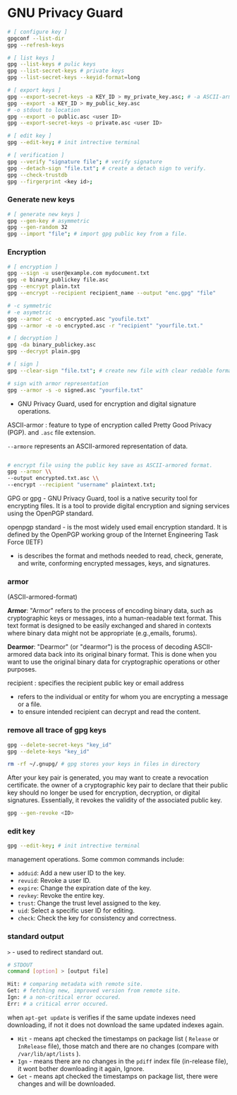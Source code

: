# GNU Privacy Guard

```bash
# [ configure key ]
gpgconf --list-dir
gpg --refresh-keys

# [ list keys ]
gpg --list-keys # pulic keys
gpg --list-secret-keys # private keys
gpg --list-secret-keys --keyid-format=long

# [ export keys ]
gpg --export-secret-keys -a KEY_ID > my_private_key.asc; # -a ASCII-armored
gpg --export -a KEY_ID > my_public_key.asc
# -o stdout to location
gpg --export -o public.asc <user ID>
gpg --export-secret-keys -o private.asc <user ID>

# [ edit key ]
gpg --edit-key; # init intrective terminal

# [ verification ]
gpg --verify "signature file"; # verify signature
gpg --detach-sign "file.txt"; # create a detach sign to verify.
gpg --check-trustdb
gpg --firgerprint <key id>;
```

### Generate new keys
```sh
# [ generate new keys ]
gpg --gen-key # asymmetric
gpg --gen-random 32
gpg --import "file"; # import gpg public key from a file.
```

### Encryption
```bash
# [ encryption ]
gpg --sign -u user@example.com mydocument.txt
gpg -e binary_publickey file.asc
gpg --encrypt plain.txt
gpg --encrypt --recipient recipient_name --output "enc.gpg" "file"

# -c symmetric
# -e asymetric
gpg --armor -c -o encrypted.asc "youfile.txt"
gpg --armor -e -o encrypted.asc -r "recipient" "yourfile.txt."

# [ decryption ]
gpg -da binary_publickey.asc
gpg --decrypt plain.gpg
```

```bash
# [ sign ]
gpg --clear-sign "file.txt"; # create new file with clear redable format

# sign with armor representation
gpg --armor -s -o signed.asc "yourfile.txt"
```
- GNU Privacy Guard, used for encryption and digital signature operations.

ASCII-armor : feature to type of encryption called Pretty Good Privacy (PGP). and `.asc` file extension.

`--armore` represents an ASCII-armored representation of data.

```bash

# encrypt file using the public key save as ASCII-armored format.
gpg --armor \\
--output encrypted.txt.asc \\
--encrypt --recipient "username" plaintext.txt;
```

GPG or gpg - GNU Privacy Guard, tool is a native security tool for encrypting files. It is a tool to provide digital encryption and signing services using the OpenPGP standard.

openpgp standard - is the most widely used email encryption standard. It is defined by the OpenPGP working group of the Internet Engineering Task Force (IETF)

- is describes the format and methods needed to read, check, generate, and write, conforming encrypted messages, keys, and signatures.

### armor

(ASCII-armored-format)

**Armor**: "Armor" refers to the process of encoding binary data, such as cryptographic keys or messages, into a human-readable text format. This text format is designed to be easily exchanged and shared in contexts where binary data might not be appropriate (e.g.,emails, forums).

**Dearmor**: "Dearmor" (or "dearmor") is the process of decoding ASCII-armored data back into its original binary format. This is done when you want to use the original binary data for cryptographic operations or other purposes.

recipient : specifies the recipient public key or email address

- refers to the individual or entity for whom you are encrypting a message or a file.
- to ensure intended recipient can decrypt and read the content.

### remove all trace of gpg keys

```bash
gpg --delete-secret-keys "key_id"
gpg --delete-keys "key_id"

rm -rf ~/.gnupg/ # gpg stores your keys in files in directory
```

After your key pair is generated, you may want to create a revocation certificate. the owner of a cryptographic key pair to declare that their public key should no longer be used for encryption, decryption, or digital signatures. Essentially, it revokes the validity of the associated public key.

```bash
gpg --gen-revoke <ID>
```

### edit key

```bash
gpg --edit-key; # init intrective terminal
```

management operations. Some common commands include:

- `adduid`: Add a new user ID to the key.
- `revuid`: Revoke a user ID.
- `expire`: Change the expiration date of the key.
- `revkey`: Revoke the entire key.
- `trust`: Change the trust level assigned to the key.
- `uid`: Select a specific user ID for editing.
- `check`: Check the key for consistency and correctness.

### standard output

`>` - used to redirect standard out.

```bash
# STDOUT
command [option] > [output file]
```

```bash
Hit: # comparing metadata with remote site.
Get: # fetching new, improved version from remote site.
Ign: # a non-critical error occured.
Err: # a critical error occured.
```

when `apt-get update` is verifies if the same update indexes need downloading, if not it does not download the same updated indexes again.

- `Hit` - means apt checked the timestamps on package list ( `Release` or `InRelease` file), those match and there are no changes (compare with `/var/lib/apt/lists` ).
- `Ign` - means there are no changes in the `pdiff` index file (in-release file), it wont bother downloading it again, Ignore.
- `Get` - means apt checked the timestamps on package list, there were changes and will be downloaded.
